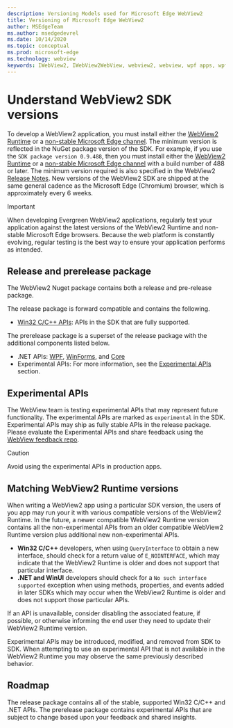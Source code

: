 ```yaml
---
description: Versioning Models used for Microsoft Edge WebView2
title: Versioning of Microsoft Edge WebView2
author: MSEdgeTeam
ms.author: msedgedevrel
ms.date: 10/14/2020
ms.topic: conceptual
ms.prod: microsoft-edge
ms.technology: webview
keywords: IWebView2, IWebView2WebView, webview2, webview, wpf apps, wpf, edge, ICoreWebView2, ICoreWebView2Host, browser control, edge html
---
```


# Understand WebView2 SDK versions  

To develop a WebView2 application, you must install either the [WebView2 Runtime](https://developer.microsoft.com/microsoft-edge/webview2/) or a [non-stable Microsoft Edge channel](https://www.microsoftedgeinsider.com/en-us/download).  The minimum version is reflected in the NuGet package version of the SDK.  For example, if you use the `SDK package version 0.9.488`, then you must install either the [WebView2 Runtime](https://developer.microsoft.com/microsoft-edge/webview2/) or a [non-stable Microsoft Edge channel](https://www.microsoftedgeinsider.com/en-us/download) with a build number of 488 or later.  The minimum version required is also specified in the WebView2 [Release Notes][Releasenotes]. New versions of the WebView2 SDK are shipped at the same general cadence as the Microsoft Edge (Chromium) browser, which is approximately every 6 weeks.  

> [!IMPORTANT]
> When developing Evergreen WebView2 applications, regularly test your application against the latest versions of the WebView2 Runtime and non-stable Microsoft Edge browsers. Because the web platform is constantly evolving, regular testing is the best way to ensure your application performs as intended.

## Release and prerelease package  

The WebView2 Nuget package contains both a release and pre-release package.

The release package is forward compatible and contains the following.  

*   [Win32 C/C++ APIs][ReferenceWin32]: APIs in the SDK that are fully supported.  

The prerelease package is a superset of the release package with the additional components listed below.  

*   .NET APIs: [WPF][DotnetMicrosoftWebWebview2WpfNamespace], [WinForms][DotnetMicrosoftWebWebview2WinformsNamespace], and [Core][DotnetMicrosoftWebWebview2CoreNamespace]  
*   Experimental APIs:  For more information, see the [Experimental APIs](#experimental-apis) section.  


## Experimental APIs  

The WebView team is testing experimental APIs that may represent future functionality.  The experimental APIs are marked as `experimental` in the SDK.  Experimental APIs may ship as fully stable APIs in the release package. Please evaluate the Experimental APIs and share feedback using the [WebView feedback repo][GithubMicrosoftedgeWebviewfeedback].  

> [!CAUTION]
> Avoid using the experimental APIs in production apps.  

## Matching WebView2 Runtime versions  

When writing a WebView2 app using a particular SDK version, the users of you app may run your it with various compatible versions of the WebView2 Runtime.  In the future, a newer compatible WebView2 Runtime version contains all the non-experimental APIs from an older compatible WebView2 Runtime version plus additional new non-experimental APIs.  

*   **Win32 C/C++** developers, when using `QueryInterface` to obtain a new interface, should check for a return value of `E_NOINTERFACE`, which may indicate that the WebView2 Runtime is older and does not support that particular interface.  
*   **.NET and WinUI** developers should check for a `No such interface supported` exception when using methods, properties, and events added in later SDKs which may occur when the WebView2 Runtime is older and does not support those particular APIs.  

If an API is unavailable, consider disabling the associated feature, if possible, or otherwise informing the end user they need to update their WebView2 Runtime version.  

Experimental APIs may be introduced, modified, and removed from SDK to SDK.  When attempting to use an experimental API that is not available in the WebView2 Runtime you may observe the same previously described behavior.  

## Roadmap  

The release package contains all of the stable, supported Win32 C/C++ and .NET APIs.  The prerelease package contains experimental APIs that are subject to change based upon your feedback and shared insights.  

<!--## Versioning  

After you have used a particular version of the SDK to build your app, your app may end up running with an older or newer version of installed browser binaries.  Until version 1.0.0.0 of WebView2 there may be breaking changes during updates that prevent your SDK from working with different versions of installed browser binaries.  After version 1.0.0.0, different versions of the SDK may work with different versions of the installed browser by using the following best practices.  

1.  To account for breaking changes to the API be sure to check for failure when requesting the DLL export `CreateCoreWebView2Environment` and when running `QueryInterface` on any `CoreWebView2` object.  A return value of `E_NOINTERFACE` indicates that the SDK is not compatible with the Microsoft Edge browser binaries.  
1.  Checking for failure from `QueryInterface` also accounts for cases where the SDK is newer than the version of the Microsoft Edge browser and your app attempts to use an interface of which the Microsoft Edge browser is unaware.  

1.  When an interface is unavailable, you may consider disabling the associated feature if possible, or otherwise informing your users to update their browsers.  -->  

<!--links -->

[DistributionEvergreenMode]: ./distribution.md#evergreen-distribution-mode "Evergreen distribution mode - Distribution of Applications using WebView2 | Microsoft Docs"  
[DotnetMicrosoftWebWebview2CoreNamespace]: /dotnet/api/microsoft.web.webview2.core "Microsoft.Web.WebView2.Core Namespace | Microsoft Docs"
[DotnetMicrosoftWebWebview2WpfNamespace]: /dotnet/api/microsoft.web.webview2.wpf "Microsoft.Web.WebView2.Wpf Namespace | Microsoft Docs"
[DotnetMicrosoftWebWebview2WinformsNamespace]: /dotnet/api/microsoft.web.webview2.winforms "Microsoft.Web.WebView2.WinForms Namespace | Microsoft Docs"
[ReferenceWin32]: /microsoft-edge/webview2/reference/win32 "WebView2 Win32 C++ Reference | Microsoft Docs"  
[Releasenotes]: ../releasenotes.md "Release notes for WebView2 SDK | Microsoft Docs"  

[DeployedgeChannels]: /deployedge/microsoft-edge-channels "Overview of the Microsoft Edge channels | Microsoft Docs"  

[GithubMicrosoftedgeWebviewfeedback]: https://github.com/MicrosoftEdge/WebViewFeedback "WebView Feedback - MicrosoftEdge/WebViewFeedback | GitHub"  
